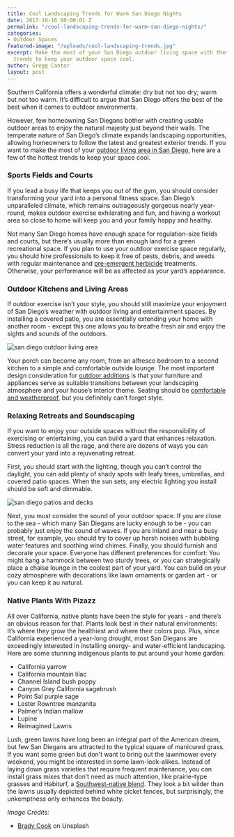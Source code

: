 ```yaml
---
title: Cool Landscaping Trends for Warm San Diego Nights
date: 2017-10-16 00:00:01 Z
permalink: "/cool-landscaping-trends-for-warm-san-diego-nights/"
categories:
- Outdoor Spaces
featured-image: "/uploads/cool-landscaping-trends.jpg"
excerpt: Make the most of your San Diego outdoor living space with these hot landscaping
  trends to keep your outdoor space cool.
author: Gregg Cantor
layout: post
---
```


Southern California offers a wonderful climate: dry but not too dry; warm but not too warm. It’s difficult to argue that San Diego offers the best of the best when it comes to outdoor environments.

However, few homeowning San Diegans bother with creating usable outdoor areas to enjoy the natural majesty just beyond their walls. The temperate nature of San Diego’s climate expands landscaping opportunities, allowing homeowners to follow the latest and greatest exterior trends. If you want to make the most of your [outdoor living area in San Diego](/san-diego-outdoor-living-space-design), here are a few of the hottest trends to keep your space cool.

### Sports Fields and Courts

If you lead a busy life that keeps you out of the gym, you should consider transforming your yard into a personal fitness space. San Diego’s unparalleled climate, which remains outrageously gorgeous nearly year-round, makes outdoor exercise exhilarating and fun, and having a workout area so close to home will keep you and your family happy and healthy.

Not many San Diego homes have enough space for regulation-size fields and courts, but there’s usually more than enough land for a green recreational space. If you plan to use your outdoor exercise space regularly, you should hire professionals to keep it free of pests, debris, and weeds with regular maintenance and <a href="https://www.trugreen.com/blog/weed-control/when-do-you-need-preemergent-weed-control" rel="nofollow">pre-emergent herbicide</a> treatments. Otherwise, your performance will be as affected as your yard’s appearance.

### Outdoor Kitchens and Living Areas

If outdoor exercise isn’t your style, you should still maximize your enjoyment of San Diego’s weather with outdoor living and entertainment spaces. By installing a covered patio, you are essentially extending your home with another room - except this one allows you to breathe fresh air and enjoy the sights and sounds of the outdoors.

![san diego outdoor living area](/uploads/miller-back-after.jpg "San Diego Outdoor Living Spaces")

Your porch can become any room, from an alfresco bedroom to a second kitchen to a simple and comfortable outside lounge. The most important design consideration for [outdoor additions](/outdoorhomeadditions/) is that your furniture and appliances serve as suitable transitions between your landscaping atmosphere and your house’s interior theme. Seating should be [comfortable and weatherproof](https://www.potterybarn.com/shop/outdoor/outdoor-lounge-furniture/?cm_type=gnav), but you definitely can’t forget style.

### Relaxing Retreats and Soundscaping

If you want to enjoy your outside spaces without the responsibility of exercising or entertaining, you can build a yard that enhances relaxation. Stress reduction is all the rage, and there are dozens of ways you can convert your yard into a rejuvenating retreat.

First, you should start with the lighting, though you can’t control the daylight, you can add plenty of shady spots with leafy trees, umbrellas, and covered patio spaces. When the sun sets, any electric lighting you install should be soft and dimmable.

![san diego patios and decks](/uploads/2013/09/outdoor.jpg "Custom Deck in San Diego")

Next, you must consider the sound of your outdoor space. If you are close to the sea - which many San Diegans are lucky enough to be - you can probably just enjoy the sound of waves. If you are inland and near a busy street, for example, you should try to cover up harsh noises with bubbling water features and soothing wind chimes.
Finally, you should furnish and decorate your space. Everyone has different preferences for comfort: You might hang a hammock between two sturdy trees, or you can strategically place a chaise lounge in the coolest part of your yard. You can build on your cozy atmosphere with decorations like lawn ornaments or garden art - or you can keep it au natural.

### Native Plants With Pizazz

All over California, native plants have been the style for years - and there’s an obvious reason for that. Plants look best in their natural environments: It’s where they grow the healthiest and where their colors pop. Plus, since California experienced a year-long drought, most San Diegans are exceedingly interested in installing energy- and water-efficient landscaping.  Here are some stunning indigenous plants to put around your home garden:
- California yarrow
- California mountain lilac
- Channel Island bush poppy
- Canyon Grey California sagebrush
- Point Sal purple sage
- Lester Rowntree manzanita
- Palmer’s Indian mallow
- Lupine
- Reimagined Lawns

Lush, green lawns have long been an integral part of the American dream, but few San Diegans are attracted to the typical square of manicured grass. If you want some green but don’t want to bring out the lawnmower every weekend, you might be interested in some lawn-look-alikes. Instead of laying down grass varieties that require frequent maintenance, you can install grass mixes that don’t need as much attention, like prairie-type grasses and Habiturf, a [Southwest-native blend](https://www.wildflower.org/project/habiturf). They look a bit wilder than the lawns usually depicted behind white picket fences, but surprisingly, the unkemptness only enhances the beauty.

_Image Credits:_
- [Brady Cook](https://unsplash.com/photos/k1OIOwn1uJw?utm_source=unsplash&utm_medium=referral&utm_content=creditCopyText) on Unsplash

